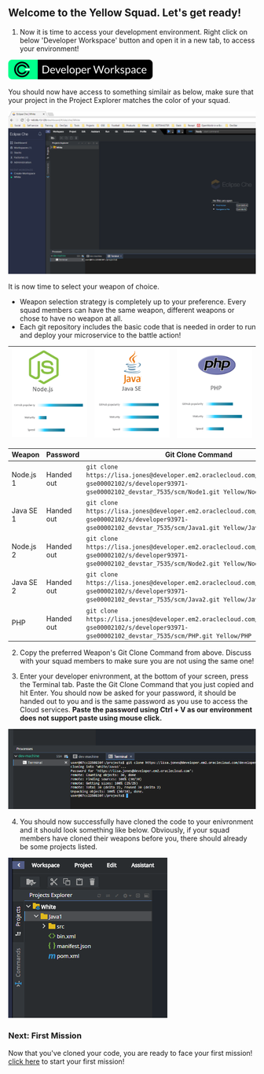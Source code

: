 ## Welcome to the Yellow Squad. Let's get ready! ##

1. Now it is time to access your development environment. Right click on below 'Developer Workspace' button and open it in a new tab, to access your environment! 

[![dev](codenvy-contribute.svg)](http://140.86.33.254/dashboard/#/ide/che/Yellow)

You should now have access to something similair as below, make sure that your project in the Project Explorer matches the color of your squad.

![env](../images/che_welcome.PNG)

It is now time to select your weapon of choice.

+ Weapon selection strategy is completely up to your preference. Every squad members can have the same weapon, different weapons or chose to have no weapon at all.
+ Each git repository includes the basic code that is needed in order to run and deploy your microservice to the battle action!

| [![Node](nodejs.png)](Yellow.md) | [![Java](javase.png)](Yellow.md) | [![PHP](php.png)](Yellow.md) |
|:---:|:---:|:---:|

| Weapon        | Password     | Git Clone Command  |
| ------------- |-------------| -----|
| Node.js 1      | Handed out | ``` git clone https://lisa.jones@developer.em2.oraclecloud.com/developer93971-gse00002102/s/developer93971-gse00002102_devstar_7535/scm/Node1.git Yellow/Node1 ``` |
| Java SE 1     | Handed out      |   ``` git clone https://lisa.jones@developer.em2.oraclecloud.com/developer93971-gse00002102/s/developer93971-gse00002102_devstar_7535/scm/Java1.git Yellow/Java1 ``` |
| Node.js 2    | Handed out | ``` git clone https://lisa.jones@developer.em2.oraclecloud.com/developer93971-gse00002102/s/developer93971-gse00002102_devstar_7535/scm/Node2.git Yellow/Node2 ``` |
| Java SE 2    | Handed out      |   ``` git clone https://lisa.jones@developer.em2.oraclecloud.com/developer93971-gse00002102/s/developer93971-gse00002102_devstar_7535/scm/Java2.git Yellow/Java2 ``` |
| PHP | Handed out      |  ``` git clone https://lisa.jones@developer.em2.oraclecloud.com/developer93971-gse00002102/s/developer93971-gse00002102_devstar_7535/scm/PHP.git Yellow/PHP ``` |

2. Copy the preferred Weapon's Git Clone Command from above. Discuss with your squad members to make sure you are not using the same one! 

3. Enter your developer enivronment, at the bottom of your screen, press the Terminal tab. Paste the Git Clone Command that you just copied and hit Enter. You should now be asked for your password, it should be handed out to you and is the same password as you use to access the Cloud services. **Paste the password using Ctrl + V as our environment does not support paste using mouse click.**

![clone](../images/che_clone.PNG)

4. You should now successfully have cloned the code to your enivronment and it should look something like below. Obviously, if your squad members have cloned their weapons before you, there should already be some projects listed.

![clone](../images/che_project.PNG)

### Next: First Mission ###				
Now that you've cloned your code, you are ready to face your first mission! [click here](../missions/deploy.md) to start your first mission!
